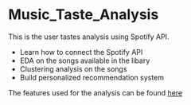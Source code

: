 # Music_Taste_Analysis
This is the user tastes analysis using Spotify API.
- Learn how to connect the Spotify API
- EDA on the songs available in the libary
- Clustering analysis on the songs
- Build personalized recommendation system

The features used for the analysis can be found [here](https://developer.spotify.com/documentation/web-api/reference/tracks/get-audio-features/)

